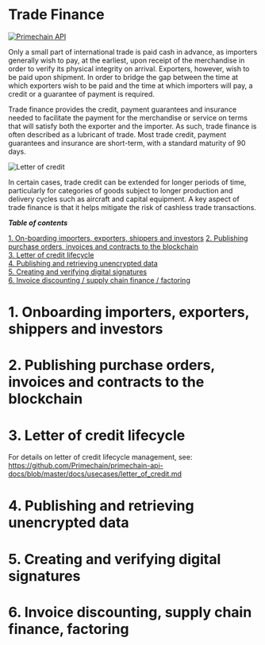 # Trade Finance

[![Primechain API](https://img.shields.io/badge/Built%20by-Primechain-blue.svg)](http://www.primechaintech.com/)

Only a small part of international trade is paid cash in advance, as importers generally wish to pay, at the earliest, upon receipt of the merchandise in order to verify its physical integrity on arrival. Exporters, however, wish to be paid upon shipment. In order to bridge the gap between the time at which exporters wish to be paid and the time at which importers will pay, a credit or a guarantee of payment is required. 

Trade finance provides the credit, payment guarantees and insurance needed to facilitate the payment for the merchandise or service on terms that will satisfy both the exporter and the importer. As such, trade finance is often described as a lubricant of trade. Most trade credit, payment guarantees and insurance are short-term, with a standard maturity of 90 days.

![Letter of credit](http://www.primechaintech.com/img/api_documentation/trade-finance.jpg)

In certain cases, trade credit can be extended for longer periods of time, particularly for categories of goods subject to longer production and delivery cycles such as aircraft and capital equipment. A key aspect of trade finance is that it helps mitigate the risk of cashless trade transactions.

***Table of contents***

[1. On-boarding importers, exporters, shippers and investors](#1-onboarding-importers-exporters-shippers-and-investors) 
[2. Publishing purchase orders, invoices and contracts to the blockchain](#2-publishing-purchase-orders-invoices-and-contracts-to-the-blockchain)   
[3. Letter of credit lifecycle](#3-letter-of-credit-lifecycle)   
[4. Publishing and retrieving unencrypted data](#4-publishing-and-retrieving-unencrypted-data)   
[5. Creating and verifying digital signatures](#5-creating-and-verifying-digital-signatures)   
[6. Invoice discounting / supply chain finance / factoring](#6-invoice-discounting-supply-chain-finance-factoring)

# 1. Onboarding importers, exporters, shippers and investors

# 2. Publishing purchase orders, invoices and contracts to the blockchain

# 3. Letter of credit lifecycle
For details on letter of credit lifecycle management, see:   
https://github.com/Primechain/primechain-api-docs/blob/master/docs/usecases/letter_of_credit.md

# 4. Publishing and retrieving unencrypted data

# 5. Creating and verifying digital signatures

# 6. Invoice discounting, supply chain finance, factoring




